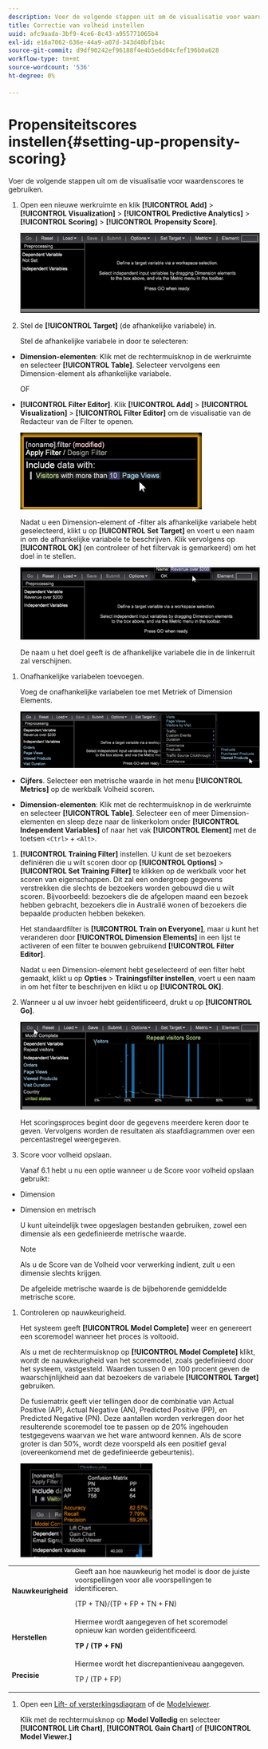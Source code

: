 ```yaml
---
description: Voer de volgende stappen uit om de visualisatie voor waardenscores te gebruiken.
title: Correctie van volheid instellen
uuid: afc9aada-3bf9-4ce6-8c43-a955771065b4
exl-id: e16a7062-636e-44a9-a07d-343d48bf1b4c
source-git-commit: d9df90242ef96188f4e4b5e6d04cfef196b0a628
workflow-type: tm+mt
source-wordcount: '536'
ht-degree: 0%

---
```


# Propensiteitscores instellen{#setting-up-propensity-scoring}

Voer de volgende stappen uit om de visualisatie voor waardenscores te gebruiken.

1. Open een nieuwe werkruimte en klik **[!UICONTROL Add]** > **[!UICONTROL Visualization]** > **[!UICONTROL Predictive Analytics]** > **[!UICONTROL Scoring]** > **[!UICONTROL Propensity Score]**.

   ![](assets/propensity_visualization.png)

1. Stel de **[!UICONTROL Target]** (de afhankelijke variabele) in.

   Stel de afhankelijke variabele in door te selecteren:

* **Dimension-elementen**: Klik met de rechtermuisknop in de werkruimte en selecteer  **[!UICONTROL Table]**. Selecteer vervolgens een Dimension-element als afhankelijke variabele.

   OF

* **[!UICONTROL Filter Editor]**. Klik **[!UICONTROL Add]** > **[!UICONTROL Visualization]** > **[!UICONTROL Filter Editor]** om de visualisatie van de Redacteur van de Filter te openen.

   ![](assets/propensity_visualization_filter_editor.png)

   Nadat u een Dimension-element of -filter als afhankelijke variabele hebt geselecteerd, klikt u op **[!UICONTROL Set Target]** en voert u een naam in om de afhankelijke variabele te beschrijven. Klik vervolgens op **[!UICONTROL OK]** (en controleer of het filtervak is gemarkeerd) om het doel in te stellen.

   ![](assets/propensity_visualization_setTarget.png)

   De naam u het doel geeft is de afhankelijke variabele die in de linkerruit zal verschijnen.
1. Onafhankelijke variabelen toevoegen.

   Voeg de onafhankelijke variabelen toe met Metriek of Dimension Elements.

   ![](assets/propensity_visualization_metrics.png)

* **Cijfers**. Selecteer een metrische waarde in het menu **[!UICONTROL Metrics]** op de werkbalk Volheid scoren.

* **Dimension-elementen**: Klik met de rechtermuisknop in de werkruimte en selecteer  **[!UICONTROL Table]**. Selecteer een of meer Dimension-elementen en sleep deze naar de linkerkolom onder **[!UICONTROL Independent Variables]** of naar het vak **[!UICONTROL Element]** met de toetsen `<Ctrl>` + `<Alt>`.

1. **[!UICONTROL Training Filter]** instellen. U kunt de set bezoekers definiëren die u wilt scoren door op **[!UICONTROL Options]** > **[!UICONTROL Set Training Filter]** te klikken op de werkbalk voor het scoren van eigenschappen. Dit zal een ondergroep gegevens verstrekken die slechts de bezoekers worden gebouwd die u wilt scoren. Bijvoorbeeld: bezoekers die de afgelopen maand een bezoek hebben gebracht, bezoekers die in Australië wonen of bezoekers die bepaalde producten hebben bekeken.

   Het standaardfilter is **[!UICONTROL Train on Everyone]**, maar u kunt het veranderen door **[!UICONTROL Dimension Elements]** in een lijst te activeren of een filter te bouwen gebruikend **[!UICONTROL Filter Editor]**.

   Nadat u een Dimension-element hebt geselecteerd of een filter hebt gemaakt, klikt u op **Opties** > **Trainingsfilter instellen**, voert u een naam in om het filter te beschrijven en klikt u op **[!UICONTROL OK]**.
1. Wanneer u al uw invoer hebt geïdentificeerd, drukt u op **[!UICONTROL Go]**.

   ![](assets/propensity_visualization_GO.png)

   Het scoringsproces begint door de gegevens meerdere keren door te geven. Vervolgens worden de resultaten als staafdiagrammen over een percentastregel weergegeven.
1. Score voor volheid opslaan.

   Vanaf 6.1 hebt u nu een optie wanneer u de Score voor volheid opslaan gebruikt:

* Dimension
* Dimension en metrisch

   U kunt uiteindelijk twee opgeslagen bestanden gebruiken, zowel een dimensie als een gedefinieerde metrische waarde.

   >[!NOTE]
   >
   >Als u de Score van de Volheid voor verwerking indient, zult u een dimensie slechts krijgen.

   De afgeleide metrische waarde is de bijbehorende gemiddelde metrische score.
1. Controleren op nauwkeurigheid.

   Het systeem geeft **[!UICONTROL Model Complete]** weer en genereert een scoremodel wanneer het proces is voltooid.

   Als u met de rechtermuisknop op **[!UICONTROL Model Complete]** klikt, wordt de nauwkeurigheid van het scoremodel, zoals gedefinieerd door het systeem, vastgesteld. Waarden tussen 0 en 100 procent geven de waarschijnlijkheid aan dat bezoekers de variabele **[!UICONTROL Target]** gebruiken.

   De fusiematrix geeft vier tellingen door de combinatie van Actual Positive (AP), Actual Negative (AN), Predicted Positive (PP), en Predicted Negative (PN). Deze aantallen worden verkregen door het resulterende scoremodel toe te passen op de 20% ingehouden testgegevens waarvan we het ware antwoord kennen. Als de score groter is dan 50%, wordt deze voorspeld als een positief geval (overeenkomend met de gedefinieerde gebeurtenis).

   ![](assets/propensity_lift_gain_1.png)

<table id="table_154BDD6D294C4ED1B8C15EC33B74B199"> 
 <tbody> 
  <tr> 
   <td colname="col1"><b> Nauwkeurigheid</b> </td> 
   <td colname="col2"> Geeft aan hoe nauwkeurig het model is door de juiste voorspellingen voor alle voorspellingen te identificeren. <p>(TP + TN)/(TP + FP + TN + FN) </p> </td> 
  </tr> 
  <tr> 
   <td colname="col1"><b> Herstellen</b> </td> 
   <td colname="col2"> Hiermee wordt aangegeven of het scoremodel opnieuw kan worden geïdentificeerd. <p><b>TP / (TP + FN)</b> </p> </td> 
  </tr> 
  <tr> 
   <td colname="col1"><b> Precisie</b> </td> 
   <td colname="col2">Hiermee wordt het discrepantieniveau aangegeven. <p>TP / (TP + FP) </p> </td> 
  </tr> 
 </tbody> 
</table>

1. Open een [Lift- of versterkingsdiagram](../../../../home/c-get-started/c-analysis-vis/c-visitor-propensity/c-propensity-gain-lift-chart.md#concept-0d049f6baf534f7fb97f271843ba6c4a) of de [Modelviewer](../../../../home/c-get-started/c-analysis-vis/c-visitor-propensity/c-propensity-model-viewer.md#concept-9f2593a8218140b7bd132a4c74e159f9).

   Klik met de rechtermuisknop op **Model Volledig** en selecteer **[!UICONTROL Lift Chart]**, **[!UICONTROL Gain Chart]** of **[!UICONTROL Model Viewer.]**
